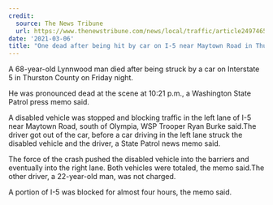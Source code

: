 ```yaml
---
credit:
  source: The News Tribune
  url: https://www.thenewstribune.com/news/local/traffic/article249746568.html
date: '2021-03-06'
title: "One dead after being hit by car on I-5 near Maytown Road in Thurston County"
---
```

A 68-year-old Lynnwood man died after being struck by a car on Interstate 5 in Thurston County on Friday night.

He was pronounced dead at the scene at 10:21 p.m., a Washington State Patrol press memo said.

A disabled vehicle was stopped and blocking traffic in the left lane of I-5 near Maytown Road, south of Olympia, WSP Trooper Ryan Burke said.The driver got out of the car, before a car driving in the left lane struck the disabled vehicle and the driver, a State Patrol news memo said.

The force of the crash pushed the disabled vehicle into the barriers and eventually into the right lane. Both vehicles were totaled, the memo said.The other driver, a 22-year-old man, was not charged.

A portion of I-5 was blocked for almost four hours, the memo said.
